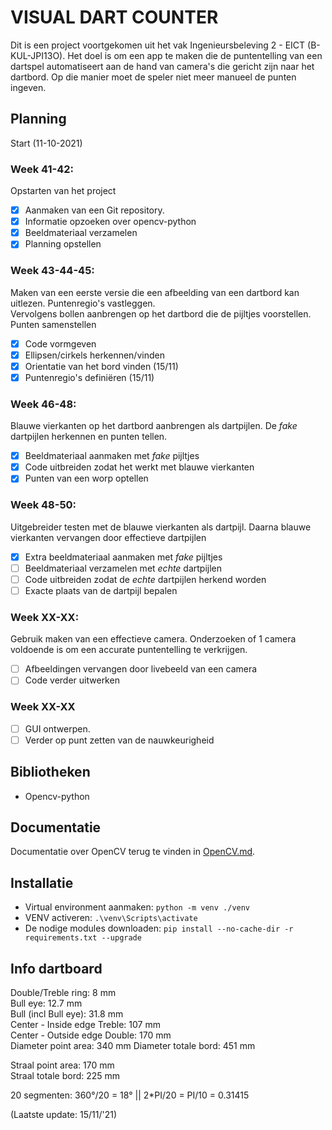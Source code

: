 # VISUAL DART COUNTER  
Dit is een project voortgekomen uit het vak Ingenieursbeleving 2 - EICT (B-KUL-JPI13O). Het doel is om een app te maken die de puntentelling van een dartspel automatiseert aan de hand van camera's die gericht zijn naar het dartbord. Op die manier moet de speler niet meer manueel de punten ingeven.

## Planning  
Start (11-10-2021)  
### Week 41-42:  
Opstarten van het project  
- [x] Aanmaken van een Git repository.  
- [x] Informatie opzoeken over opencv-python
- [x] Beeldmateriaal verzamelen  
- [x] Planning opstellen

### Week 43-44-45:
Maken van een eerste versie die een afbeelding van een dartbord kan uitlezen. Puntenregio's vastleggen.  
Vervolgens bollen aanbrengen op het dartbord die de pijltjes voorstellen.   
Punten samenstellen
- [x] Code vormgeven
- [x] Ellipsen/cirkels herkennen/vinden
- [x] Orientatie van het bord vinden (15/11)  
- [x] Puntenregio's definiëren (15/11)  
### Week 46-48:  
Blauwe vierkanten op het dartbord aanbrengen als dartpijlen. De *fake* dartpijlen herkennen en punten tellen.
- [x] Beeldmateriaal aanmaken met *fake* pijltjes
- [x] Code uitbreiden zodat het werkt met blauwe vierkanten
- [x] Punten van een worp optellen
### Week 48-50:  
Uitgebreider testen met de blauwe vierkanten als dartpijl. Daarna blauwe vierkanten vervangen door effectieve dartpijlen
- [x] Extra beeldmateriaal aanmaken met *fake* pijltjes
- [ ] Beeldmateriaal verzamelen met *echte* dartpijlen
- [ ] Code uitbreiden zodat de *echte* dartpijlen herkend worden
- [ ] Exacte plaats van de dartpijl bepalen
### Week XX-XX:
Gebruik maken van een effectieve camera. Onderzoeken of 1 camera voldoende is om een accurate puntentelling te verkrijgen. 
- [ ] Afbeeldingen vervangen door livebeeld van een camera
- [ ] Code verder uitwerken
### Week XX-XX
- [ ] GUI ontwerpen. 
- [ ] Verder op punt zetten van de nauwkeurigheid

## Bibliotheken  
* Opencv-python  

## Documentatie
Documentatie over OpenCV terug te vinden in [OpenCV.md](opencv.md).
## Installatie  
* Virtual environment aanmaken: `python -m venv ./venv`
* VENV activeren: `.\venv\Scripts\activate`
* De nodige modules downloaden: `pip install --no-cache-dir -r requirements.txt --upgrade`  

## Info dartboard
Double/Treble ring: 8 mm  
Bull eye: 12.7 mm  
Bull (incl Bull eye): 31.8 mm  
Center - Inside edge Treble: 107 mm  
Center - Outside edge Double: 170 mm  
Diameter point area: 340 mm 
Diameter totale bord: 451 mm  
  
Straal point area: 170 mm   
Straal totale bord: 225 mm  
  
20 segmenten: 360°/20 = 18° || 2*PI/20 = PI/10 = 0.31415  


(Laatste update: 15/11/'21)